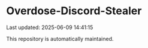 # Overdose-Discord-Stealer

Last updated: 2025-06-09 14:41:15

This repository is automatically maintained.
